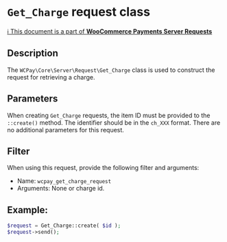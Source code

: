 # `Get_Charge` request class

[ℹ️ This document is a part of __WooCommerce Payments Server Requests__](../requests.md)

## Description

The `WCPay\Core\Server\Request\Get_Charge` class is used to construct the request for retrieving a charge.

## Parameters

When creating `Get_Charge` requests, the item ID must be provided to the `::create()` method. The identifier should be in the `ch_XXX` format.
There are no additional parameters for this request.

## Filter

When using this request, provide the following filter and arguments:

- Name: `wcpay_get_charge_request`
- Arguments: None or charge id.

## Example:

```php
$request = Get_Charge::create( $id );
$request->send();
```
